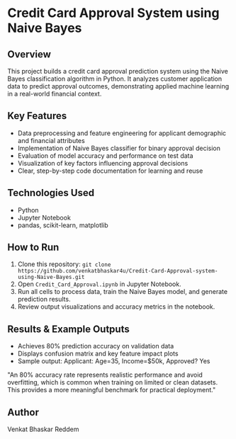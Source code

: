 # Credit Card Approval System using Naive Bayes

## Overview
This project builds a credit card approval prediction system using the Naive Bayes classification algorithm in Python. It analyzes customer application data to predict approval outcomes, demonstrating applied machine learning in a real-world financial context.

## Key Features
- Data preprocessing and feature engineering for applicant demographic and financial attributes
- Implementation of Naive Bayes classifier for binary approval decision
- Evaluation of model accuracy and performance on test data
- Visualization of key factors influencing approval decisions
- Clear, step-by-step code documentation for learning and reuse

## Technologies Used
- Python
- Jupyter Notebook
- pandas, scikit-learn, matplotlib

## How to Run
1. Clone this repository: `git clone https://github.com/venkatbhaskar4u/Credit-Card-Approval-system-using-Naive-Bayes.git`
2. Open `Credit_Card_Approval.ipynb` in Jupyter Notebook.
3. Run all cells to process data, train the Naive Bayes model, and generate prediction results.
4. Review output visualizations and accuracy metrics in the notebook.

## Results & Example Outputs
- Achieves 80% prediction accuracy on validation data
- Displays confusion matrix and key feature impact plots
- Sample output:
Applicant: Age=35, Income=$50k, Approved? Yes

"An 80% accuracy rate represents realistic performance and avoid overfitting, which is common when training on limited or clean datasets. This provides a more meaningful benchmark for practical deployment."


## Author
Venkat Bhaskar Reddem


